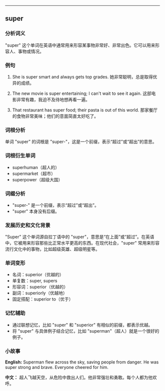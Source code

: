 
---------------
## super
### 分析词义
"super" 这个单词在英语中通常用来形容某事物非常好、非常出色。它可以用来形容人、事物或情况。

### 例句
1. She is super smart and always gets top grades.
   她非常聪明，总是取得优异的成绩。
   
2. The new movie is super entertaining; I can't wait to see it again.
   这部电影非常有趣，我迫不及待地想再看一遍。

3. That restaurant has super food; their pasta is out of this world.
   那家餐厅的食物非常美味；他们的意面简直太好吃了。

### 词根分析
单词 "super" 的词根是 "super-"，这是一个前缀，表示“超过”或“超出”的意思。

### 词根衍生单词
- superhuman（超人的）
- supermarket（超市）
- superpower（超级大国）

### 词缀分析
- "super-" 是一个前缀，表示“超过”或“超出”。
- "super" 本身没有后缀。

### 发展历史和文化背景
"Super" 这个单词源自拉丁语中的 "super"，意思是“在上面”或“超过”。在英语中，它被用来形容那些比正常水平更高的东西。在现代社会，"super" 常用来形容流行文化中的事物，比如超级英雄、超级明星等。

### 单词变形
- 名词：superior（优越的）
- 单复数：super, supers
- 形容词：superior（优越的）
- 副词：superiorly（优越地）
- 固定搭配：superior to（优于）

### 记忆辅助
- 通过联想记忆，比如 "super" 和 "superior" 有相似的前缀，都表示优越。
- 将 "super" 与具体例子结合记忆，比如 "superman"（超人）就是一个很好的例子。

### 小故事
**English:**
Superman flew across the sky, saving people from danger. He was super strong and brave. Everyone cheered for him.

**中文：**
超人飞越天空，从危险中救出人们。他非常强壮和勇敢。每个人都为他欢呼。

